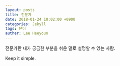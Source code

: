 ```yaml
---
layout: posts
title: 전문가
date: 2018-01-24 10:02:00 +0900
categories: Jekyll
tags: 단어
auther: Lee Heeyoun
---
```


전문가란 내가 궁금한 부분을 쉬운 말로 설명할 수 있는 사람.  

Keep it simple.
